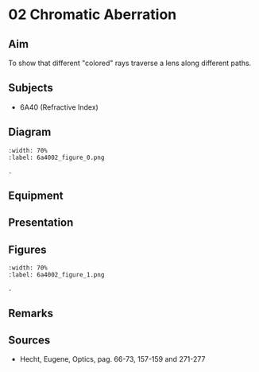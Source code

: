 # 02 Chromatic Aberration 
    
  
## Aim   
 To show that different "colored" rays traverse a lens along different paths.    
  
## Subjects   
* 6A40 (Refractive Index)

## Diagram
    
```{figure} figures/figure_0.png
:width: 70%  
:label: 6a4002_figure_0.png  

. 
```
     
  
## Equipment   
     
  
## Presentation   

  
## Figures
```{figure} figures/figure_1.png
:width: 70%  
:label: 6a4002_figure_1.png  

. 
```

## Remarks   
  
## Sources
 *  Hecht, Eugene, Optics, pag. 66-73, 157-159 and 271-277 
  